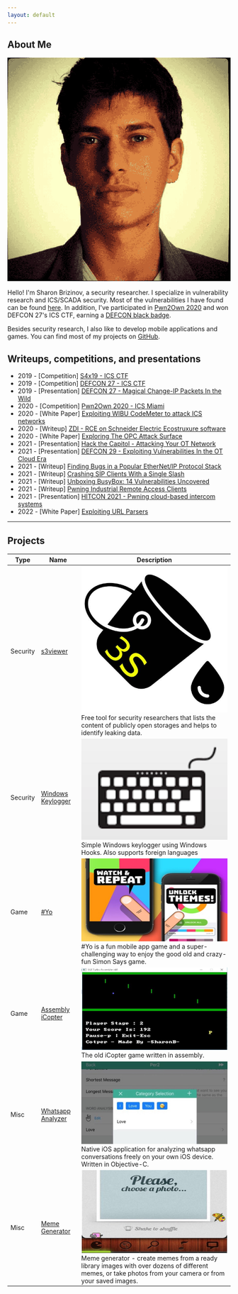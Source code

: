 ```yaml
---
layout: default
---
```


## About Me

<img class="profile-picture" src="avatar.png">

Hello! I'm Sharon Brizinov, a security researcher. I specialize in vulnerability research and ICS/SCADA security. Most of the vulnerabilities I have found can be found [here](https://sharonbrizinov.com/cves).
In addition, I've participated in [Pwn2Own 2020](https://www.zerodayinitiative.com/blog/2020/1/21/pwn2own-miami-2020-schedule-and-live-results) and won DEFCON 27's ICS CTF, earning a [DEFCON black badge](https://www.defcon.org/html/links/dc-black-badge.html).


Besides security research, I also like to develop mobile applications and games. You can find most of my projects on [GitHub](https://github.com/sharonbrizinov). 

## Writeups, competitions, and presentations

* 2019 - [Competition]	[S4x19 - ICS CTF](https://s4xevents.com/past-events-2/s4x19/)
* 2019 - [Competition]	[DEFCON 27 - ICS CTF](https://www.defcon.org/html/links/dc-black-badge.html)
* 2019 - [Presentation]	[DEFCON 27 - Magical Change-IP Packets In the Wild](https://www.youtube.com/watch?v=lggrDCYsVpw&ab_channel=DEFCONConference)
* 2020 - [Competition]	[Pwn2Own 2020 - ICS Miami](https://www.zerodayinitiative.com/blog/2020/1/21/pwn2own-miami-2020-schedule-and-live-results)
* 2020 - [White Paper]	[Exploiting WIBU CodeMeter to attack ICS networks](https://www.claroty.com/2020/09/08/blog-research-wibu-codemeter-vulnerabilities/)
* 2020 - [Writeup]		[ZDI - RCE on Schneider Electric Ecostruxure software](https://www.thezdi.com/blog/2020/9/9/performing-sql-backflips-to-achieve-code-execution-on-schneider-electrics-ecostruxure-operator-terminal-expert-at-pwn2own-miami-2020)
* 2020 - [White Paper]	[Exploring The OPC Attack Surface](https://www.claroty.com/wp-content/uploads/2021/02/FINAL_Claroty_OPC_Research_Paper.pdf)
* 2021 - [Presentation]	[Hack the Capitol - Attacking Your OT Network](https://www.youtube.com/watch?v=ZtMO-F7zraI)
* 2021 - [Presentation]	[DEFCON 29 - Exploiting Vulnerabilities In the OT Cloud Era](https://www.youtube.com/watch?v=l3rs1GwOVSU)
* 2021 - [Writeup]		[Finding Bugs in a Popular EtherNet/IP Protocol Stack](https://claroty.com/2021/04/15/blog-research-fuzzing-and-pring/)
* 2021 - [Writeup]		[Crashing SIP Clients With a Single Slash](https://claroty.com/2021/08/31/blog-research-crashing-sip-clients-with-a-single-slash)
* 2021 - [Writeup]		[Unboxing BusyBox: 14 Vulnerabilities Uncovered](https://claroty.com/2021/11/09/blog-research-unboxing-busybox-14-vulnerabilities-uncovered-by-claroty-jfrog/)
* 2021 - [Writeup]		[Pwning Industrial Remote Access Clients](https://claroty.com/2021/11/19/blog-research-all-roads-lead-to-openvpn-pwning-industrial-remote-access-clients/)
* 2021 - [Presentation]	[HITCON 2021 - Pwning cloud-based intercom systems](https://www.youtube.com/watch?v=5cLB92gqoWA)
* 2022 - [White Paper]	[Exploiting URL Parsers](https://claroty.com/wp-content/uploads/2022/01/Exploiting-URL-Parsing-Confusion.pdf)

---

## Projects

Type | Name  | Description
------|------|--------
Security | [s3viewer](https://github.com/SharonBrizinov/s3viewer) | <img class="profile-picture" src="img/s3viewer.jpg"> Free tool for security researchers that lists the content of publicly open storages and helps to identify leaking data.
Security | [Windows Keylogger](https://github.com/SharonBrizinov/SimpleKeylogger) | <img class="profile-picture" src="img/keylogger.png"> Simple Windows keylogger using Windows Hooks. Also supports foreign languages
Game | [#Yo](http://www.hashtagyo.com/) | <img class="profile-picture" src="img/hashtagyo.jpg"> #Yo is a fun mobile app game and a super-challenging way to enjoy the good old and crazy-fun Simon Says game.
Game | [Assembly iCopter](https://github.com/SharonBrizinov/iCopter) | <img class="profile-picture" src="img/icopter.jpg"> The old iCopter game written in assembly.
Misc | [Whatsapp Analyzer](https://github.com/SharonBrizinov/Whatsapp-Analyzer) | <img class="profile-picture" src="img/whatsappanalyzer.jpg"> Native iOS application for analyzing whatsapp conversations freely on your own iOS device. Written in Objective-C.
Misc | [Meme Generator](https://appadvice.com/game/app/meme-pro-meme-generator-soundpad/488702679) | <img class="profile-picture" src="img/memegenerator.jpg"> Meme generator - create memes from a ready library images with over dozens of different memes, or take photos from your camera or from your saved images.